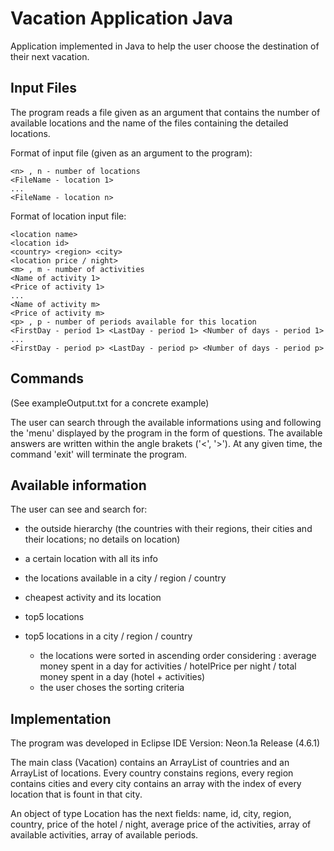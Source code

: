 # Vacation Application Java

Application implemented in Java to help the user choose the destination of their next vacation. 

## Input Files
The program reads a file given as an argument that contains the number of available locations and the name of the files containing the detailed locations.

Format of input file (given as an argument to the program):
```
<n> , n - number of locations
<FileName - location 1>
...
<FileName - location n>
```

Format of location input file:
```
<location name>
<location id>
<country> <region> <city> 
<location price / night>
<m> , m - number of activities
<Name of activity 1>
<Price of activity 1>
...
<Name of activity m>
<Price of activity m>
<p> , p - number of periods available for this location
<FirstDay - period 1> <LastDay - period 1> <Number of days - period 1>
...
<FirstDay - period p> <LastDay - period p> <Number of days - period p>
```

## Commands 
(See exampleOutput.txt for a concrete example)

The user can search through the available informations using and following the 'menu' displayed by the program in the form of questions.
The available answers are written within the angle brakets ('<', '>').
At any given time, the command 'exit' will terminate the program. 

## Available information
The user can see and search for: 
- the outside hierarchy (the countries with their regions, their cities and their locations; no details on location)
- a certain location with all its info 
- the locations available in a city / region / country
- cheapest activity and its location
- top5 locations
- top5 locations in a city / region / country

  - the locations were sorted in ascending order considering : average money spent in a day for activities / hotelPrice per night / total money spent in a day (hotel + activities)
  - the user choses the sorting criteria
  
## Implementation
The program was developed in Eclipse IDE Version: Neon.1a Release (4.6.1)

The main class (Vacation) contains an ArrayList of countries and an ArrayList of locations. Every country constains regions, every region contains cities and every city contains an array with the index of every location that is fount in that city.

An object of type Location has the next fields: name, id, city, region, country, price of the hotel / night, average price of the activities, array of available activities, array of available periods.


